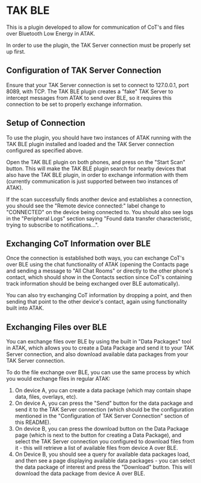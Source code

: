 # TAK BLE

This is a plugin developed to allow for communication of CoT's and files over Bluetooth Low Energy in ATAK.

In order to use the plugin, the TAK Server connection must be properly set up first.

## Configuration of TAK Server Connection

Ensure that your TAK Server connection is set to connect to 127.0.0.1, port 8089, with TCP. The TAK BLE plugin creates a "fake" TAK Server to intercept messages from ATAK to send over BLE, so it requires this connection to be set to properly exchange information.

## Setup of Connection

To use the plugin, you should have two instances of ATAK running with the TAK BLE plugin installed and loaded and the TAK Server connection configured as specified above.

Open the TAK BLE plugin on both phones, and press on the "Start Scan" button. This will make the TAK BLE plugin search for nearby devices that also have the TAK BLE plugin, in order to exchange information with them (currently communication is just supported between two instances of ATAK).

If the scan successfully finds another device and establishes a connection, you should see the "Remote device connected:" label change to "CONNECTED" on the device being connected to. You should also see logs in the "Peripheral Logs" section saying "Found data transfer characteristic, trying to subscribe to notifications...".

## Exchanging CoT Information over BLE

Once the connection is established both ways, you can exchange CoT's over BLE using the chat functionality of ATAK (opening the Contacts page and sending a message to "All Chat Rooms" or directly to the other phone's contact, which should show in the Contacts section since CoT's containing track information should be being exchanged over BLE automatically).

You can also try exchanging CoT information by dropping a point, and then sending that point to the other device's contact, again using functionality built into ATAK.

## Exchanging Files over BLE

You can exchange files over BLE by using the built in "Data Packages" tool in ATAK, which allows you to create a Data Package and send it to your TAK Server connection, and also download available data packages from your TAK Server connection.

To do the file exchange over BLE, you can use the same process by which you would exchange files in regular ATAK:

1. On device A, you can create a data package (which may contain shape data, files, overlays, etc).
2. On device A, you can press the "Send" button for the data package and send it to the TAK Server connection (which should be the configuration mentioned in the "Configuration of TAK Server Connection" section of this README).
3. On device B, you can press the download button on the Data Package page (which is next to the button for creating a Data Package), and select the TAK Server connection you configured to download files from it - this will retrieve a list of available files from device A over BLE.
4. On Device B, you should see a query for available data packages load, and then see a page displaying available data packages - you can select the data package of interest and press the "Download" button. This will download the data package from device A over BLE.

